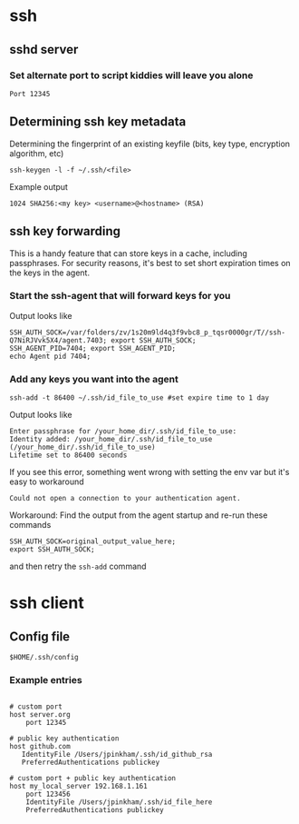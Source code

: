 # ssh

## sshd server

### Set alternate port to script kiddies will leave you alone

`Port 12345`

## Determining ssh key metadata

Determining the fingerprint of an existing keyfile (bits, key type, encryption algorithm, etc)
```
ssh-keygen -l -f ~/.ssh/<file>
```

Example output

```text
1024 SHA256:<my key> <username>@<hostname> (RSA)
```

## ssh key forwarding

This is a handy feature that can store keys in a cache, including passphrases. For security reasons, it's best to set short expiration times on the keys in the agent.

### Start the ssh-agent that will forward keys for you

Output looks like

```
SSH_AUTH_SOCK=/var/folders/zv/1s20m9ld4q3f9vbc8_p_tqsr0000gr/T//ssh-Q7NiRJVvk5X4/agent.7403; export SSH_AUTH_SOCK;
SSH_AGENT_PID=7404; export SSH_AGENT_PID;
echo Agent pid 7404;
```

### Add any keys you want into the agent

```
ssh-add -t 86400 ~/.ssh/id_file_to_use #set expire time to 1 day
```

Output looks like

```
Enter passphrase for /your_home_dir/.ssh/id_file_to_use: 
Identity added: /your_home_dir/.ssh/id_file_to_use (/your_home_dir/.ssh/id_file_to_use) 
Lifetime set to 86400 seconds
```

If you see this error, something went wrong with setting the env var but it's
easy to workaround
```
Could not open a connection to your authentication agent.
```

Workaround: Find the output from the agent startup and re-run these commands
```
SSH_AUTH_SOCK=original_output_value_here; 
export SSH_AUTH_SOCK;
```

and then retry the ```ssh-add``` command



ssh client
==========

## Config file
```$HOME/.ssh/config```

### Example entries
```

# custom port
host server.org
    port 12345

# public key authentication
host github.com
   IdentityFile /Users/jpinkham/.ssh/id_github_rsa 
   PreferredAuthentications publickey

# custom port + public key authentication
host my_local_server 192.168.1.161
	port 123456
	IdentityFile /Users/jpinkham/.ssh/id_file_here
	PreferredAuthentications publickey


```
